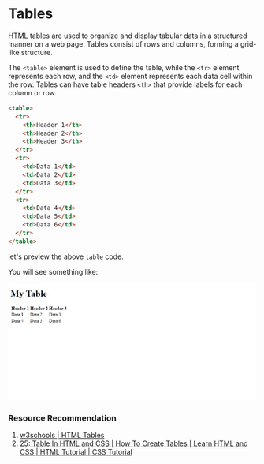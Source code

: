# Tables

HTML tables are used to organize and display tabular data in a structured manner on a web page. Tables consist of rows and columns, forming a grid-like structure.

The `<table>` element is used to define the table, while the `<tr>` element represents each row, and the `<td>` element represents each data cell within the row. Tables can have table headers `<th>` that provide labels for each column or row.

```html
<table>
  <tr>
    <th>Header 1</th>
    <th>Header 2</th>
    <th>Header 3</th>
  </tr>
  <tr>
    <td>Data 1</td>
    <td>Data 2</td>
    <td>Data 3</td>
  </tr>
  <tr>
    <td>Data 4</td>
    <td>Data 5</td>
    <td>Data 6</td>
  </tr>
</table>
```

let's preview the above `table` code.

You will see something like:

![Code Preview](../../assets/images/tables-code-preview.jpg)

### Resource Recommendation

1. <a href="https://www.w3schools.com/html/html_tables.asp" target="_blank">w3schools | HTML Tables</a>
2. <a href="https://youtu.be/dK27jWKtJxs">25: Table In HTML and CSS | How To Create Tables | Learn HTML and CSS | HTML Tutorial | CSS Tutorial</a>
